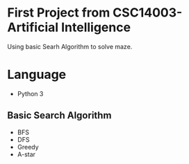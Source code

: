 # First Project from CSC14003-Artificial Intelligence
Using basic Searh Algorithm to solve maze.
# Language
- Python 3
## Basic Search Algorithm
- BFS
- DFS
- Greedy
- A-star
